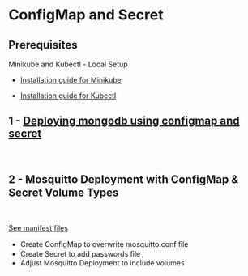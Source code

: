 # ConfigMap and Secret

## Prerequisites
Minikube and Kubectl - Local Setup

- [Installation guide for Minikube](https://minikube.sigs.k8s.io/docs/start/)

- [Installation guide for Kubectl](https://kubernetes.io/docs/tasks/tools/install-kubectl/)

## 1 -  [Deploying mongodb using configmap and secret](https://github.com/hotiaDiallo/quick-mongodb-k8s)

<br/>

## 2 - Mosquitto Deployment with ConﬁgMap & Secret Volume Types

<br/>

[See manifest files](https://github.com/hotiaDiallo/k8s-playground/blob/main/configmap-and-secret-volumes/mosquitto-config-components.yaml)

- Create ConﬁgMap to overwrite mosquitto.conf ﬁle
- Create Secret to add passwords ﬁle
- Adjust Mosquitto Deployment to include volumes
